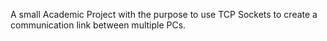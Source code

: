 
A small Academic Project with the purpose to use TCP Sockets to create a communication link between multiple PCs.


